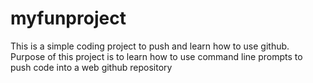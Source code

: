 # myfunproject

This is a simple coding project to push and learn how to use github.
Purpose of this project is to learn how to use command line prompts 
to push code into a web github repository
